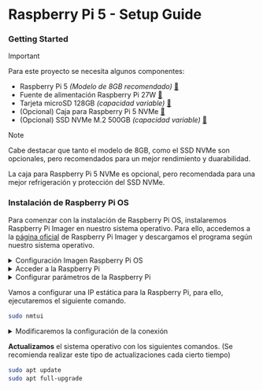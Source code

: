 # Raspberry Pi 5 - Setup Guide
### Getting Started
> [!IMPORTANT]
> Para este proyecto se necesita algunos componentes:
> - Raspberry Pi 5 *(Modelo de 8GB recomendado)* [🔗](https://amzn.eu/d/8PSWlGE)
> - Fuente de alimentación Raspberry Pi 27W [🔗](https://amzn.eu/d/5KuvbUQ)
> - Tarjeta microSD 128GB *(capacidad variable)* [🔗](https://amzn.eu/d/2EA1wH9)
> - (Opcional) Caja para Raspberry Pi 5 NVMe [🔗](https://amzn.eu/d/1gozBP4)
> - (Opcional) SSD NVMe M.2 500GB  *(capacidad variable)* [🔗](https://amzn.eu/d/a8RKGx0)

> [!NOTE]
> Cabe destacar que tanto el modelo de 8GB, como el SSD NVMe son opcionales, pero recomendados para un mejor rendimiento y duarabilidad.
> 
> La caja para Raspberry Pi 5 NVMe es opcional, pero recomendada para una mejor refrigeración y protección del SSD NVMe.

### Instalación de Raspberry Pi OS
Para comenzar con la instalación de Raspberry Pi OS, instalaremos Raspberry Pi Imager en nuestro sistema operativo. Para ello, accedemos a la [página oficial](https://www.raspberrypi.org/software/)   de Raspberry Pi Imager y descargamos el programa según nuestro sistema operativo.

<details>
<summary>Configuración Imagen Raspberry Pi OS</summary>
<br>

1. Seleccionamos la opción de **"Choose Device"**  y elegimos la opción de Raspberry Pi 5.
2. Seleccionamos la opción de **"Choose OS"** y elegimos la opción de Raspberry Pi OS. (Raspberry Pi OS [Con interfaz gráfica] o Raspberry Pi OS Lite [Sin interfaz gráfica]) en este caso seleccionaremos la versión con interfaz gráfica.
    - En el caso de tener una raspberry pi 5 de 8GB, se recomienda instalar la versión de 64 bits.
    - En el caso de tener una raspberry pi 5 de 4GB, se recomienda instalar la versión de 32 bits.
3. Seleccionamos la opción de **"Choose Storage"** y elegimos la tarjeta microSD que vamos a utilizar.
4. Antes de finalizar la instalar, editaremos los ajustes predeterminados del sistema operativo.

<img src="/img/personalizarOS-general.png" alt="Texto alternativo" width="49%" />
<img src="/img/personalizarSO-servicios.png" alt="Texto alternativo" width="49%" />

5. Finalmente, guardamos la configuración, aplicamos los ajustes y comenzamos la instalación.
</details>

<details>
<summary>Acceder a la Raspberry Pi</summary>
<br>
Tras conectar la Raspberry Pi a la corriente y a la red mediante un cable ethernet, accederemos a la Raspberry Pi mediante SSH.

1. Para ello, abriremos una terminal y ejecutaremos el siguiente comando para optener la dirección IP de la Raspberry Pi.
```bash
ping -4 raspberrypi.local
```
2. Una vez obtenida la dirección IP, accederemos mediante **SSH** con el siguiente comando.
```bash
ssh usuario@ipRaspberry
# Confirmamos la conexión con "yes" y escribimos la contraseña que hemos configurado en la instalación.
```
</details>
<details>
<summary>Configurar parámetros de la Raspberry Pi</summary>
<br>

- Para abrir la configuración de la Raspberry Pi, ejecutaremos el siguiente comando.
```bash
sudo raspi-config
```
 Y aplicaremos los siguientes ajustes:
```bash
1. APARTADO [6 Advanced Options] > [A1 Expand Filesystem] > FINISH
2. APARTADO [1 System Options] > [S5 Boot / Auto Login] > [B1 Desktop / CLI] > [B4 Desktop Autologin] > FINISH
3. APARTADO [3 Interface Options] > [I2 VNC] > [YES] > FINISH
4. APARTADO [2 Display Options] > [D3 VNC resolution] > [1280x720] > FINISH
5. APARTADO [5 Localisation Options] > [L1 Locale] > [es_ES.UTF-8 UTF-8] > [es_ES.UTF-8] > [OK] > [es_ES.UTF-8] > [OK] > [es_ES.UTF-8] > [OK]
6. APARTADO [5 Localisation Options] > [L2 Timezone] > [Europe] > [Madrid] > FINISH
7. APARTADO [5 Keyboard] > ENTER
8. APARTADO [5 WLAN Country] > [ES Spain] > FINISH
------------------------------------------------------------------------------------------------------------------------------------------------
FINISH > REBOOT
```
```bash
ssh usuario@ipRaspberry # Iniciamos de nuevo sesión por SSH
```
</details>

Vamos a configurar una IP estática para la Raspberry Pi, para ello, ejecutaremos el siguiente comando.
```bash
sudo nmtui
```


<details>
<summary>Modificaremos la configuración de la conexión</summary>
<br>

Seleccionamos la opción de **"Edit a connection"** y seleccionamos la conexión de **"Wired connection 1"**.
- **Dirección IP:** *Puedes poner la que quieras, pero asegúrate de que no esté en uso y fuera del rango de direcciones IP asignadas por el router.*
- **Máscara de red:** *Pondremos la máscara "**/24**"*
- **Puerta de enlace:** *Pondremos la que se encuentra detrás de nuestro router.*
- **DNS:** *Pondremos la de Google "**8.8.8.8**" y "**8.8.4.4**"*

<img src="/img/ipManual.png" alt="Texto alternativo" width="100%" />

Finalmente, seleccionamos la opción de **"Save"** y **"Quit"**, y reiniciamos la Raspberry Pi para aplicar los cambios.
```bash
sudo reboot
ssh usuario@ipRaspberry # Iniciamos de nuevo sesión por SSH con la nueva ip estática
```
</details>

**Actualizamos** el sistema operativo con los siguientes comandos. (Se recomienda realizar este tipo de actualizaciones cada cierto tiempo)
```bash
sudo apt update
sudo apt full-upgrade
```
